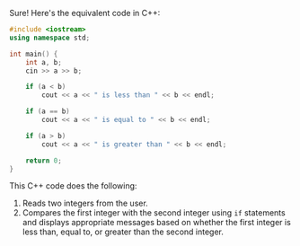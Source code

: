  Sure! Here's the equivalent code in C++:

```cpp
#include <iostream>
using namespace std;

int main() {
    int a, b;
    cin >> a >> b;

    if (a < b)
        cout << a << " is less than " << b << endl;

    if (a == b)
        cout << a << " is equal to " << b << endl;

    if (a > b)
        cout << a << " is greater than " << b << endl;

    return 0;
}
```

This C++ code does the following:
1. Reads two integers from the user.
2. Compares the first integer with the second integer using `if` statements and displays appropriate messages based on whether the first integer is less than, equal to, or greater than the second integer.
